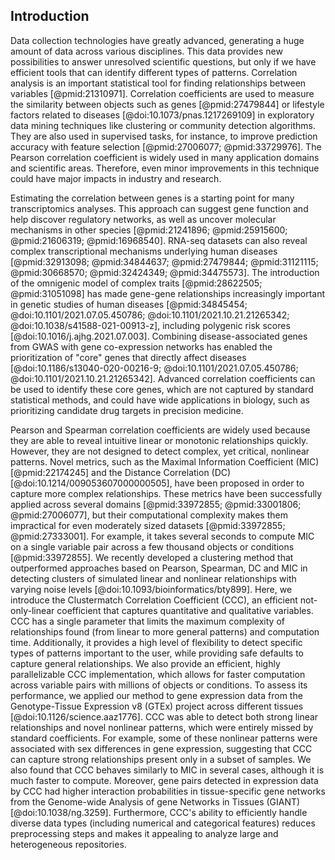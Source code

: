 ## Introduction

Data collection technologies have greatly advanced, generating a huge amount of data across various disciplines.
This data provides new possibilities to answer unresolved scientific questions, but only if we have efficient tools that can identify different types of patterns.
Correlation analysis is an important statistical tool for finding relationships between variables [@pmid:21310971].
Correlation coefficients are used to measure the similarity between objects such as genes [@pmid:27479844] or lifestyle factors related to diseases [@doi:10.1073/pnas.1217269109] in exploratory data mining techniques like clustering or community detection algorithms.
They are also used in supervised tasks, for instance, to improve prediction accuracy with feature selection [@pmid:27006077; @pmid:33729976].
The Pearson correlation coefficient is widely used in many application domains and scientific areas.
Therefore, even minor improvements in this technique could have major impacts in industry and research.


Estimating the correlation between genes is a starting point for many transcriptomics analyses.
This approach can suggest gene function and help discover regulatory networks, as well as uncover molecular mechanisms in other species [@pmid:21241896; @pmid:25915600; @pmid:21606319; @pmid:16968540].
RNA-seq datasets can also reveal complex transcriptional mechanisms underlying human diseases [@pmid:32913098; @pmid:34844637; @pmid:27479844; @pmid:31121115; @pmid:30668570; @pmid:32424349; @pmid:34475573].
The introduction of the omnigenic model of complex traits [@pmid:28622505; @pmid:31051098] has made gene-gene relationships increasingly important in genetic studies of human diseases [@pmid:34845454; @doi:10.1101/2021.07.05.450786; @doi:10.1101/2021.10.21.21265342; @doi:10.1038/s41588-021-00913-z], including polygenic risk scores [@doi:10.1016/j.ajhg.2021.07.003].
Combining disease-associated genes from GWAS with gene co-expression networks has enabled the prioritization of "core" genes that directly affect diseases [@doi:10.1186/s13040-020-00216-9; @doi:10.1101/2021.07.05.450786; @doi:10.1101/2021.10.21.21265342].
Advanced correlation coefficients can be used to identify these core genes, which are not captured by standard statistical methods, and could have wide applications in biology, such as prioritizing candidate drug targets in precision medicine.


Pearson and Spearman correlation coefficients are widely used because they are able to reveal intuitive linear or monotonic relationships quickly.
However, they are not designed to detect complex, yet critical, nonlinear patterns.
Novel metrics, such as the Maximal Information Coefficient (MIC) [@pmid:22174245] and the Distance Correlation (DC) [@doi:10.1214/009053607000000505], have been proposed in order to capture more complex relationships.
These metrics have been successfully applied across several domains [@pmid:33972855; @pmid:33001806; @pmid:27006077], but their computational complexity makes them impractical for even moderately sized datasets [@pmid:33972855; @pmid:27333001].
For example, it takes several seconds to compute MIC on a single variable pair across a few thousand objects or conditions [@pmid:33972855].
We recently developed a clustering method that outperformed approaches based on Pearson, Spearman, DC and MIC in detecting clusters of simulated linear and nonlinear relationships with varying noise levels [@doi:10.1093/bioinformatics/bty899].
Here, we introduce the Clustermatch Correlation Coefficient (CCC), an efficient not-only-linear coefficient that captures quantitative and qualitative variables.
CCC has a single parameter that limits the maximum complexity of relationships found (from linear to more general patterns) and computation time.
Additionally, it provides a high level of flexibility to detect specific types of patterns important to the user, while providing safe defaults to capture general relationships.
We also provide an efficient, highly parallelizable CCC implementation, which allows for faster computation across variable pairs with millions of objects or conditions.
To assess its performance, we applied our method to gene expression data from the Genotype-Tissue Expression v8 (GTEx) project across different tissues [@doi:10.1126/science.aaz1776].
CCC was able to detect both strong linear relationships and novel nonlinear patterns, which were entirely missed by standard coefficients.
For example, some of these nonlinear patterns were associated with sex differences in gene expression, suggesting that CCC can capture strong relationships present only in a subset of samples.
We also found that CCC behaves similarly to MIC in several cases, although it is much faster to compute.
Moreover, gene pairs detected in expression data by CCC had higher interaction probabilities in tissue-specific gene networks from the Genome-wide Analysis of gene Networks in Tissues (GIANT) [@doi:10.1038/ng.3259].
Furthermore, CCC's ability to efficiently handle diverse data types (including numerical and categorical features) reduces preprocessing steps and makes it appealing to analyze large and heterogeneous repositories.
